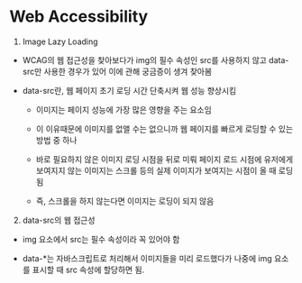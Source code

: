 # Web Accessibility

1. Image Lazy Loading

- WCAG의 웹 접근성을 찾아보다가 img의 필수 속성인 src를 사용하지 않고 data-src만 사용한 경우가 있어 이에 관해 궁금증이 생겨 찾아봄

- data-src란, 웹 페이지 초기 로딩 시간 단축시켜 웹 성능 향상시킴

	- 이미지는 페이지 성능에 가장 많은 영향을 주는 요소임

	- 이 이유때문에 이미지를 없앨 수는 없으니까 웹 페이지를 빠르게 로딩할 수 있는 방법 중 하나

	- 바로 필요하지 않은 이미지 로딩 시점을 뒤로 미뤄 페이지 로드 시점에 유저에게 보여지지 않는 이미지는 스크롤 등의 실제 이미지가 보여지는 시점이 올 때 로딩됨

	- 즉, 스크롤을 하지 않는다면 이미지는 로딩이 되지 않음

2. data-src의 웹 접근성

- img 요소에서 src는 필수 속성이라 꼭 있어야 함 

- data-*는 자바스크립트로 처리해서 이미지들을 미리 로드했다가 나중에 img 요소를 표시할 때 src 속성에 할당하면 됨. 
